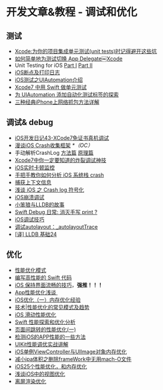 # 开发文章&教程 - 调试和优化
## 测试
- [Xcode:为你的项目集成单元测试(unit tests)时记得避开这些坑][1]
- [如何简单地为测试切换 App Delegate￼Xcode][2] 
- Unit Testing for iOS [Part Ⅰ][3] [Part Ⅱ][4]
- [iOS断点及打印日志][5]
- [iOS测试之UIAutomation介绍][6]
- [Xcode7 中用 Swift 做单元测试][7]
- [为 UIAutomation 添加自动化测试标签的探索][8]
- [三种经典iPhone上网络抓包方法详解][9]

## 调试& debug
- [iOS开发日记43-XCode7免证书真机调试][10]
- [漫谈iOS Crash收集框架][11] _\*（OC）_
- 手动解析CrashLog [方法篇][12] [原理篇][13]
- [Xcode7中你一定要知道的炸裂调试神技][14]
- [iOS实时卡顿监控][15]
- [手把手教你如何分析 iOS 系统栈 crash][16]
- [捕获上下文信息][17]
- [浅谈 iOS 之 Crash log 符号化][18]
- [iOS崩溃调试][19]
- [小笨狼与LLDB的故事][20]
- [Swift Debug 日常: 消灭手写 print ?][21]
- [iOS调试技巧][22]
- [调试autolayout：\_autolayoutTrace][23]
- [[译] LLDB 基础][24][24]

## 优化
- [性能优化模式][25]
- [编写高性能的 Swift 代码][26]
- [iOS 保持界面流畅的技巧][27]，**强推！！！**
- [App性能优化浅谈 ][28]
- [iOS优化（一）内存优化经验][29]
- [技术|性能优化的常见模式及趋势][30]
- [iOS 滑动性能优化][31]
- [Swift 性能探索和优化分析][32]
- [页面间跳转的性能优化(一)][33]
- [检测iOS的APP性能的一些方法][34]
- [UIKit性能调优实战讲解][35]
- [iOS单例ViewController与UIImage对象内存优化][36]
- [减小ipa体积之删除frameWork中无用mach-O文件][37]
- [iOS25个性能优化，和内存优化][38]
- [浅谈iOS中的视图优化][39]
- [离屏渲染优化][40]　


[1]:	http://www.jianshu.com/p/d15a7dea0c5a "Xcode:为你的项目集成单元测试(unit tests)时记得避开这些坑"
[2]:	http://www.cocoachina.com/ios/20151222/14766.html
[3]:	http://chengway.in/unit-testing-for-ios-part-i/ "Unit Testing for iOS Part Ⅰ"
[4]:	http://chengway.in/unit-testing-for-ios-part-ii/ "Unit Testing for iOS Part Ⅱ"
[5]:	http://www.cnblogs.com/jsin-han/p/5156384.html "iOS断点及打印日志"
[6]:	http://summertreee.github.io/blog/2016/02/29/iosce-shi-zhi-uiautomationjie-shao/ "iOS测试之UIAutomation介绍"
[7]:	http://swift.gg/2016/03/23/unit-testing-swift/ "Xcode7 中用 Swift 做单元测试"
[8]:	http://yulingtianxia.com/blog/2016/03/28/Add-UITest-Label-for-UIAutomation/ "为 UIAutomation 添加自动化测试标签的探索"
[9]:	http://www.cnblogs.com/TingyunAPM/p/5302867.html "三种经典iPhone上网络抓包方法详解"
[10]:	http://www.cnblogs.com/Twisted-Fate/p/4935487.html "iOS开发日记43-XCode7免证书真机调试"
[11]:	http://nianxi.net/ios/ios-crash-reporter/
[12]:	http://foggry.com/blog/2015/07/27/ru-he-shou-dong-jie-xi-crashlog/ "手动解析CrashLog之----方法篇"
[13]:	http://foggry.com/blog/2015/08/10/ru-he-shou-dong-jie-xi-crashlogzhi-yuan-li-pian/ "手动解析CrashLog之----原理篇"
[14]:	http://www.jianshu.com/p/70ed36cf8a98
[15]:	http://www.tanhao.me/code/151113.html/ "iOS实时卡顿监控"
[16]:	http://bugly.qq.com/bbs/forum.php?mod=viewthread&tid=194
[17]:	http://swift.gg/2015/11/16/capturing-context-swiftlang/ "捕获上下文信息"
[18]:	http://news.oneapm.com/crash-log-ios/ "浅谈 iOS 之 Crash log 符号化"
[19]:	http://www.jianshu.com/p/77660e626874 "iOS崩溃调试"
[20]:	http://www.jianshu.com/p/e89af3e9a8d7 "小笨狼与LLDB的故事"
[21]:	http://www.jianshu.com/p/55ce421e47e9 "Swift Debug 日常: 消灭手写 print ?"
[22]:	http://www.henishuo.com/ios-lldb-debug-tech/ "iOS调试技巧"
[23]:	http://www.jianshu.com/p/3d642af85171 "调试autolayout：_autolayoutTrace（20160323补充）"
[24]:	https://segmentfault.com/a/1190000004976815 "[译] LLDB 基础"
[25]:	http://tech.meituan.com/performance_tuning_pattern.html "性能优化模式"
[26]:	http://www.oschina.net/translate/swift-optimizationtips
[27]:	http://blog.ibireme.com/2015/11/12/smooth_user_interfaces_for_ios/
[28]:	http://blog.csdn.net/wwj_748/article/details/50322581 "App性能优化浅谈"
[29]:	http://www.jianshu.com/p/ef52250df748 "iOS优化（一）内存优化经验"
[30]:	http://mp.weixin.qq.com/s?__biz=MzA5MTA0NjgzMQ==&mid=402378996&idx=1&sn=375044215c5189638570291fb89afa45&scene=1&srcid=0107C7OW9W8ANejPmmfcVRrB&from=groupmessage&isappinstalled=0#wechat_redirect
[31]:	http://www.cnblogs.com/smileEvday/articles/iOS_performance.html "iOS 滑动性能优化"
[32]:	https://onevcat.com/2016/02/swift-performance/ "Swift 性能探索和优化分析"
[33]:	http://www.jianshu.com/p/77847c0027c9 "页面间跳转的性能优化(一)"
[34]:	http://www.starming.com/index.php
[35]:	http://www.jianshu.com/p/619cf14640f3 "UIKit性能调优实战讲解"
[36]:	http://blog.talisk.cn/blog/2016/03/30/iOS-Singleton-ViewController-Performance-optimization/
[37]:	http://jaq.alibaba.com/community/art/show?articleid=229 "减小ipa体积之删除frameWork中无用mach-O文件"
[38]:	http://www.cnblogs.com/GYCocoa/p/5404325.html "iOS25个性能优化，和内存优化"
[39]:	http://www.jianshu.com/p/5c968a240e27 "浅谈iOS中的视图优化"
[40]:	http://www.jianshu.com/p/ca51c9d3575b "离屏渲染优化"